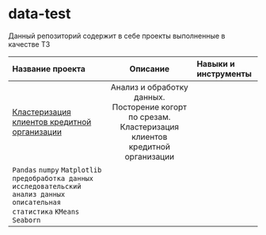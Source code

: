 # data-test
Данный репозиторий содержит в себе проекты выполненные в качестве ТЗ

| Название проекта | Описание | Навыки и инструменты | 
| :---------------------- | :----------------------: | :---------------------- |
| [Кластеризация клиентов кредитной организации](Кластеризация_клиентов_кредитной_организации) | Анализ и обработку данных. Посторение когорт по срезам. Кластеризация клиентов кредитной организации |
`Pandas` `numpy` `Matplotlib` `предобработка данных` `исследовательский анализ данных` `описательная статистика` `KMeans` `Seaborn`|
